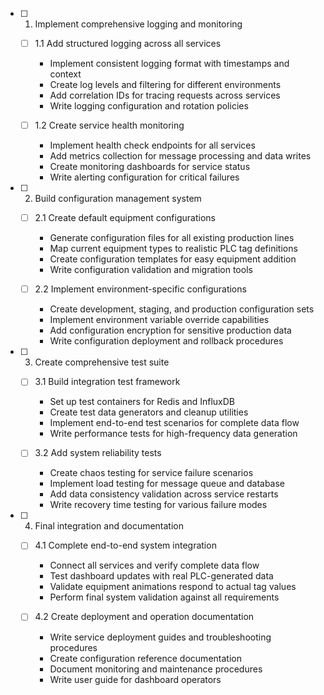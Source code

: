 
- [ ] 1. Implement comprehensive logging and monitoring
  - [ ] 1.1 Add structured logging across all services
    - Implement consistent logging format with timestamps and context
    - Create log levels and filtering for different environments
    - Add correlation IDs for tracing requests across services
    - Write logging configuration and rotation policies

  - [ ] 1.2 Create service health monitoring
    - Implement health check endpoints for all services
    - Add metrics collection for message processing and data writes
    - Create monitoring dashboards for service status
    - Write alerting configuration for critical failures

- [ ] 2. Build configuration management system
  - [ ] 2.1 Create default equipment configurations
    - Generate configuration files for all existing production lines
    - Map current equipment types to realistic PLC tag definitions
    - Create configuration templates for easy equipment addition
    - Write configuration validation and migration tools

  - [ ] 2.2 Implement environment-specific configurations
    - Create development, staging, and production configuration sets
    - Implement environment variable override capabilities
    - Add configuration encryption for sensitive production data
    - Write configuration deployment and rollback procedures

- [ ] 3. Create comprehensive test suite
  - [ ] 3.1 Build integration test framework
    - Set up test containers for Redis and InfluxDB
    - Create test data generators and cleanup utilities
    - Implement end-to-end test scenarios for complete data flow
    - Write performance tests for high-frequency data generation

  - [ ] 3.2 Add system reliability tests
    - Create chaos testing for service failure scenarios
    - Implement load testing for message queue and database
    - Add data consistency validation across service restarts
    - Write recovery time testing for various failure modes

- [ ] 4. Final integration and documentation
  - [ ] 4.1 Complete end-to-end system integration
    - Connect all services and verify complete data flow
    - Test dashboard updates with real PLC-generated data
    - Validate equipment animations respond to actual tag values
    - Perform final system validation against all requirements

  - [ ] 4.2 Create deployment and operation documentation
    - Write service deployment guides and troubleshooting procedures
    - Create configuration reference documentation
    - Document monitoring and maintenance procedures
    - Write user guide for dashboard operators